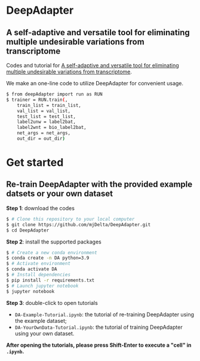 # DeepAdapter
## A self-adaptive and versatile tool for eliminating multiple undesirable variations from transcriptome
Codes and tutorial for [A self-adaptive and versatile tool for eliminating multiple undesirable variations from transcriptome](https://www.biorxiv.org/content/10.1101/2024.02.04.578839v1).

We make an one-line code to utilize DeepAdapter for convenient usage.
```sh
$ from deepAdapter import run as RUN
$ trainer = RUN.train(,
    train_list = train_list,
    val_list = val_list,
    test_list = test_list,
    label2unw = label2bat,
    label2wnt = bio_label2bat,
    net_args = net_args,
    out_dir = out_dir)
```

# Get started
## Re-train DeepAdapter with the provided example datsets or your own dataset
**Step 1**: download the codes
```sh
$ # Clone this repository to your local computer
$ git clone https://github.com/mjDelta/DeepAdapter.git
$ cd DeepAdapter
```
**Step 2**: install the supported packages
```sh
$ # Create a new conda environment
$ conda create -n DA python=3.9
$ # Activate environment
$ conda activate DA
$ # Install dependencies
$ pip install -r requirements.txt
$ # Launch jupyter notebook
$ jupyter notebook
```
**Step 3**: double-click to open tutorials
* `DA-Example-Tutorial.ipynb`: the tutorial of re-training DeepAdapter using the example dataset;
* `DA-YourOwnData-Tutorial.ipynb`: the tutorial of training DeepAdapter using your own dataset.

**After opening the tutorials, please press Shift-Enter to execute a "cell" in `.ipynb`.**
